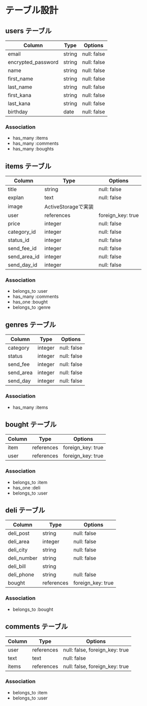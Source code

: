 # テーブル設計

## users テーブル

| Column               | Type   | Options     |
| -------------------- | ------ | ----------- |
| email                | string | null: false |
| encrypted_password   | string | null: false |
| name                 | string | null: false |
| first_name           | string | null: false |
| last_name            | string | null: false |
| first_kana           | string | null: false |
| last_kana            | string | null: false |
| birthday             | date   | null: false |

### Association

- has_many :items
- has_many :comments
- has_many :boughts

## items テーブル

| Column        | Type       | Options                            |
| ------------- | ---------- | ---------------------------------- |
| title         | string     | null: false                        |
| explan        | text       | null: false                        |
| image         | ActiveStorageで実装                              |
| user          | references | foreign_key: true                  |
| price         | integer    | null: false                        |
| category_id   | integer    | null: false                        |
| status_id     | integer    | null: false                        |
| send_fee_id   | integer    | null: false                        |
| send_area_id  | integer    | null: false                        |
| send_day_id   | integer    | null: false                        |

### Association

- belongs_to :user
- has_many :comments
- has_one :bought
- belongs_to :genre

## genres テーブル

| Column     | Type       | Options                            |
| ---------- | ---------- | ---------------------------------- |
| category   | integer    | null: false                        |
| status     | integer    | null: false                        |
| send_fee   | integer    | null: false                        |
| send_area  | integer    | null: false                        |
| send_day   | integer    | null: false                        |

### Association

- has_many :items


## bought テーブル

| Column     | Type       | Options           |
| ---------- | ---------- | ----------------- |
| item       | references | foreign_key: true |
| user       | references | foreign_key: true |

### Association

- belongs_to :item
- has_one :deli
- belongs_to :user

## deli テーブル

| Column      | Type       | Options           |
| ----------- | -----------| ----------------- |
| deli_post   | string     | null: false       |
| deli_area   | integer    | null: false       |
| deli_city   | string     | null: false       |
| deli_number | string     | null: false       |
| deli_bill   | string     |                   |
| deli_phone  | string     | null: false       |
| bought      | references | foreign_key: true |

### Association

- belongs_to :bought

## comments テーブル

| Column    | Type       | Options                        |
| --------- | ---------- | ------------------------------ |
| user      | references | null: false, foreign_key: true |
| text      | text       | null: false                    |
| items     | references | null: false, foreign_key: true |

### Association

- belongs_to :item
- belongs_to :user
